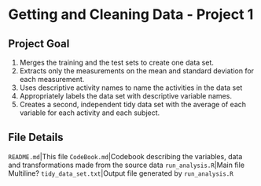 # Getting and Cleaning Data - Project 1

## Project Goal

1. Merges the training and the test sets to create one data set.
1. Extracts only the measurements on the mean and standard deviation for each measurement. 
1. Uses descriptive activity names to name the activities in the data set
1. Appropriately labels the data set with descriptive variable names. 
1. Creates a second, independent tidy data set with the average of each variable for each activity and each subject. 

## File Details

`README.md`|This file
`CodeBook.md`|Codebook describing the variables, data and transformations made from the source data
`run_analysis.R`|Main file
Multiline?
`tidy_data_set.txt`|Output file generated by `run_analysis.R`

